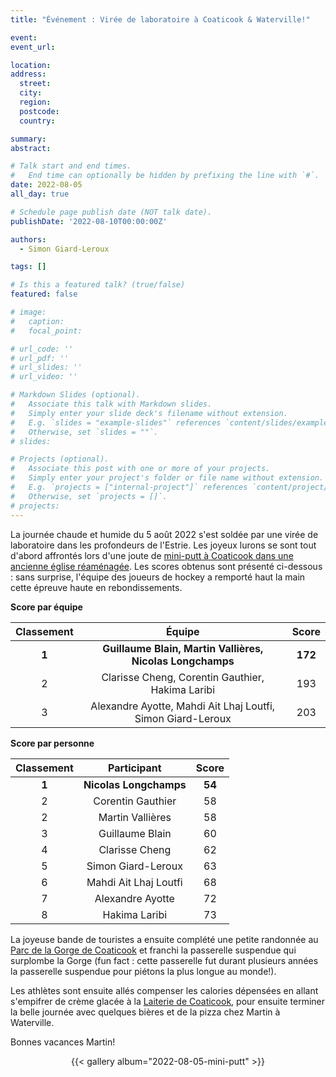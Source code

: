 ```yaml
---
title: "Événement : Virée de laboratoire à Coaticook & Waterville!"

event: 
event_url: 

location:
address:
  street: 
  city: 
  region: 
  postcode: 
  country: 

summary: 
abstract:

# Talk start and end times.
#   End time can optionally be hidden by prefixing the line with `#`.
date: 2022-08-05
all_day: true

# Schedule page publish date (NOT talk date).
publishDate: '2022-08-10T00:00:00Z'

authors: 
  - Simon Giard-Leroux

tags: []

# Is this a featured talk? (true/false)
featured: false

# image:
#   caption: 
#   focal_point: 

# url_code: ''
# url_pdf: ''
# url_slides: ''
# url_video: ''

# Markdown Slides (optional).
#   Associate this talk with Markdown slides.
#   Simply enter your slide deck's filename without extension.
#   E.g. `slides = "example-slides"` references `content/slides/example-slides.md`.
#   Otherwise, set `slides = ""`.
# slides:

# Projects (optional).
#   Associate this post with one or more of your projects.
#   Simply enter your project's folder or file name without extension.
#   E.g. `projects = ["internal-project"]` references `content/project/deep-learning/index.md`.
#   Otherwise, set `projects = []`.
# projects:
---
```


La journée chaude et humide du 5 août 2022 s'est soldée par une virée de laboratoire dans les profondeurs de l'Estrie.
Les joyeux lurons se sont tout d'abord affrontés lors d'une joute de [mini-putt à Coaticook dans une ancienne église
réaménagée](https://glogolfaventures.com/). Les scores obtenus sont présenté ci-dessous : sans surprise, 
l'équipe des joueurs de hockey a remporté haut la main cette épreuve haute en rebondissements.

**Score par équipe**

| **Classement** | **Équipe** | **Score** |
|:---:|:---:|:---:|
| **1** | **Guillaume Blain, Martin Vallières, Nicolas Longchamps** | **172** |
| 2 | Clarisse Cheng, Corentin Gauthier, Hakima Laribi | 193 |
| 3 | Alexandre Ayotte, Mahdi Ait Lhaj Loutfi, Simon Giard-Leroux | 203 |

**Score par personne**

| **Classement** | **Participant** | **Score** |
|:---:|:---:|:---:|
| **1** | **Nicolas Longchamps** | **54** |
| 2 | Corentin Gauthier | 58 |
| 2 | Martin Vallières | 58 |
| 3 | Guillaume Blain | 60 |
| 4 | Clarisse Cheng | 62 |
| 5 | Simon Giard-Leroux | 63 |
| 6 | Mahdi Ait Lhaj Loutfi | 68 |
| 7 | Alexandre Ayotte | 72 |
| 8 | Hakima Laribi | 73 |

La joyeuse bande de touristes a ensuite complété une petite randonnée au 
[Parc de la Gorge de Coaticook](https://gorgedecoaticook.qc.ca/) et franchi la passerelle suspendue qui surplombe la 
Gorge (fun fact : cette passerelle fut durant plusieurs années la passerelle suspendue pour piétons la plus longue 
au monde!).

Les athlètes sont ensuite allés compenser les calories dépensées en allant s'empifrer de crème glacée à la
[Laiterie de Coaticook](http://laiteriedecoaticook.com/), pour ensuite terminer la belle journée avec quelques
bières et de la pizza chez Martin à Waterville.

Bonnes vacances Martin!

<div style="text-align: center;">
  {{< gallery album="2022-08-05-mini-putt" >}}
</div>
